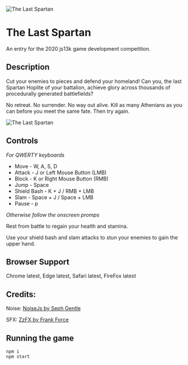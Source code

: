 ![The Last Spartan](https://github.com/ferronsays/js13k-TheLastSpartan/blob/master/media/logo_small.png)

# The Last Spartan

An entry for the 2020 js13k game development competition.

## Description

Cut your enemies to pieces and defend your homeland! Can you, the last Spartan Hoplite of your battalion, achieve glory across thousands of procedurally generated battlefields?

No retreat. No surrender. No way out alive. Kill as many Athenians as you can before you meet the same fate. Then try again.

![The Last Spartan](https://github.com/ferronsays/js13k-TheLastSpartan/blob/master/media/logo_large.png)

## Controls

_For QWERTY keyboards_

- Move - W, A, S, D
- Attack - J or Left Mouse Button (LMB)
- Block - K or Right Mouse Button (RMB)
- Jump - Space
- Shield Bash - K + J / RMB + LMB
- Slam - Space + J / Space + LMB
- Pause - p

_Otherwise follow the onscreen promps_

Rest from battle to regain your health and stamina.

Use your shield bash and slam attacks to stun your enemies to gain the upper hand.

## Browser Support

Chrome latest, Edge latest, Safari latest, FireFox latest

## Credits: 

Noise: [NoiseJs by Seph Gentle](https://github.com/josephg/noisejs)

SFX: [ZzFX by Frank Force](https://github.com/KilledByAPixel/ZzFX)




## Running the game

```
npm i
npm start
```
